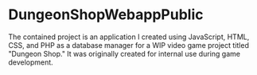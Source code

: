 # DungeonShopWebappPublic
The contained project is an application I created using JavaScript, HTML, CSS, and PHP as a database manager for a WIP video game project titled "Dungeon Shop." It was originally created for internal use during game development.
